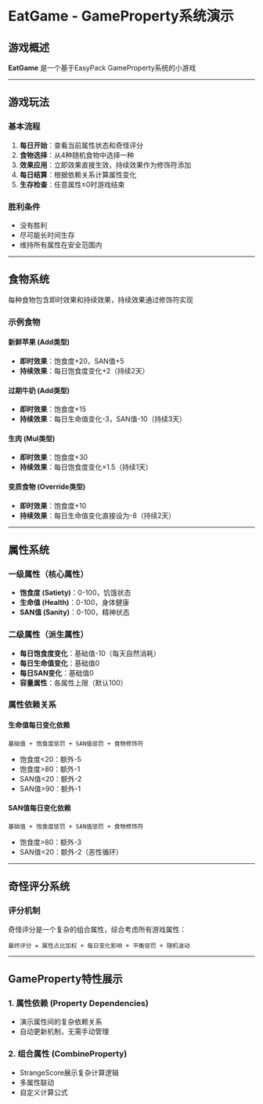 # EatGame - GameProperty系统演示

## 游戏概述

**EatGame** 是一个基于EasyPack GameProperty系统的小游戏

---

## 游戏玩法

### 基本流程
1. **每日开始**：查看当前属性状态和奇怪评分
2. **食物选择**：从4种随机食物中选择一种
3. **效果应用**：立即效果直接生效，持续效果作为修饰符添加
4. **每日结算**：根据依赖关系计算属性变化
5. **生存检查**：任意属性≤0时游戏结束

### 胜利条件
- 没有胜利
- 尽可能长时间生存
- 维持所有属性在安全范围内
---

## 食物系统

每种食物包含即时效果和持续效果，持续效果通过修饰符实现

### 示例食物

#### 新鲜苹果 (Add类型)
- **即时效果**：饱食度+20，SAN值+5
- **持续效果**：每日饱食度变化+2（持续2天）

#### 过期牛奶 (Add类型)
- **即时效果**：饱食度+15
- **持续效果**：每日生命值变化-3，SAN值-10（持续3天）

#### 生肉 (Mul类型)
- **即时效果**：饱食度+30
- **持续效果**：每日饱食度变化×1.5（持续1天）

#### 变质食物 (Override类型)
- **即时效果**：饱食度+10
- **持续效果**：每日生命值变化直接设为-8（持续2天）

---

## 属性系统

### 一级属性（核心属性）
- **饱食度 (Satiety)**：0-100，饥饿状态
- **生命值 (Health)**：0-100，身体健康
- **SAN值 (Sanity)**：0-100，精神状态

### 二级属性（派生属性）
- **每日饱食度变化**：基础值-10（每天自然消耗）
- **每日生命值变化**：基础值0
- **每日SAN变化**：基础值0
- **容量属性**：各属性上限（默认100）

### 属性依赖关系

#### 生命值每日变化依赖
```
基础值 + 饱食度惩罚 + SAN值惩罚 + 食物修饰符
```
- 饱食度<20：额外-5
- 饱食度>80：额外-1
- SAN值<20：额外-2
- SAN值>90：额外-1

#### SAN值每日变化依赖
```
基础值 + 饱食度惩罚 + SAN值惩罚 + 食物修饰符
```
- 饱食度>80：额外-3
- SAN值<20：额外-2（恶性循环）

---

## 奇怪评分系统

### 评分机制
奇怪评分是一个复杂的组合属性，综合考虑所有游戏属性：

```
最终评分 = 属性占比加权 + 每日变化影响 + 平衡惩罚 + 随机波动
```

---

## GameProperty特性展示

### 1. 属性依赖 (Property Dependencies)
- 演示属性间的复杂依赖关系
- 自动更新机制，无需手动管理
  
### 2. 组合属性 (CombineProperty)
- StrangeScore展示复杂计算逻辑
- 多属性联动
- 自定义计算公式


